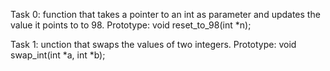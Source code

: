 Task 0: function that takes a pointer to an int as parameter and updates the value it points to to 98.
Prototype: void reset_to_98(int *n);


Task 1: unction that swaps the values of two integers.
Prototype: void swap_int(int *a, int *b);




